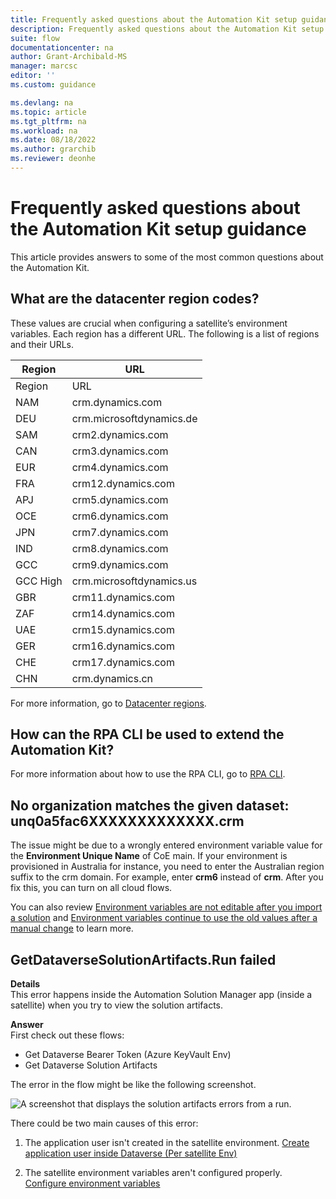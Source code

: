 ```yaml
---
title: Frequently asked questions about the Automation Kit setup guidance | Microsoft Docs
description: Frequently asked questions about the Automation Kit setup guidance.
suite: flow
documentationcenter: na
author: Grant-Archibald-MS
manager: marcsc
editor: ''
ms.custom: guidance

ms.devlang: na
ms.topic: article
ms.tgt_pltfrm: na
ms.workload: na
ms.date: 08/18/2022
ms.author: grarchib
ms.reviewer: deonhe
---
```


# Frequently asked questions about the Automation Kit setup guidance

This article provides answers to some of the most common questions about the Automation Kit.

## What are the datacenter region codes?

These values are crucial when configuring a satellite’s environment variables. Each region has a different URL. The following is a list of regions and their URLs.

| Region     |            URL           |
|------------|--------------------------|
| Region     | URL                      |
| NAM        | crm.dynamics.com         |
| DEU        | crm.microsoftdynamics.de |
| SAM        | crm2.dynamics.com        |
| CAN        | crm3.dynamics.com        |
| EUR        | crm4.dynamics.com        |
| FRA        | crm12.dynamics.com       |
| APJ        | crm5.dynamics.com        |
| OCE        | crm6.dynamics.com        |
| JPN        | crm7.dynamics.com        |
| IND        | crm8.dynamics.com        |
| GCC        | crm9.dynamics.com        |
| GCC High   | crm.microsoftdynamics.us |
| GBR        | crm11.dynamics.com       |
| ZAF        | crm14.dynamics.com       |
| UAE        | crm15.dynamics.com       |
| GER        | crm16.dynamics.com       |
| CHE        | crm17.dynamics.com       |
| CHN        | crm.dynamics.cn          |

For more information, go to [Datacenter regions](/power-platform/admin/new-datacenter-regions).

## How can the RPA CLI be used to extend the Automation Kit?

For more information about how to use the RPA CLI, go to [RPA CLI](https://aka.ms/rpacli).

## No organization matches the given dataset: unq0a5fac6XXXXXXXXXXXXX.crm

The issue might be due to a wrongly entered environment variable value for the **Environment Unique Name** of CoE main. If your environment is provisioned in Australia for instance, you need to enter the Australian region suffix to the crm domain. For example, enter **crm6** instead of **crm**. After you fix this, you can turn on all cloud flows.

You can also review [Environment variables are not editable after you import a solution](../limitations.md#environment-variables-are-not-editable-after-you-import-a-solution) and [Environment variables continue to use the old values after a manual change](../limitations.md#environment-variables-continue-to-use-the-old-values-after-a-manual-change) to learn more.

## GetDataverseSolutionArtifacts.Run failed

**Details**  
This error happens inside the Automation Solution Manager app (inside a satellite) when you try to view the  solution artifacts.

**Answer**  
First check out these flows:

- Get Dataverse Bearer Token (Azure KeyVault Env)
- Get Dataverse Solution Artifacts

The error in the flow might be like the following screenshot.

![A screenshot that displays the solution artifacts errors from a run.](../media/solution-artifact-errors.png "A screenshot that displays the solution artifacts errors from a run.")

There could be two main causes of this error:  

1. The application user isn't created in the satellite environment. [Create application user inside Dataverse (Per satellite Env)](satellite.md#create-application-user-inside-dataverse-per-satellite-env)

1. The satellite environment variables aren't configured properly. [Configure environment variables](environment-variables.md#configure-environment-variables)

